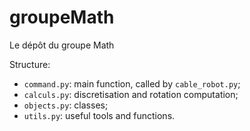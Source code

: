 # groupeMath
Le dépôt du groupe Math

Structure:

- `command.py`: main function, called by `cable_robot.py`;
- `calculs.py`: discretisation and rotation computation;
- `objects.py`: classes;
- `utils.py`: useful tools and functions.
